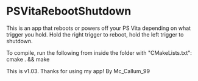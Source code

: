 # PSVitaRebootShutdown
This is an app that reboots or powers off your PS Vita depending on what trigger you hold. Hold the right trigger to reboot, hold the left trigger to shutdown.

To compile, run the following from inside the folder with "CMakeLists.txt": 
cmake . && make

This is v1.03. 
Thanks for using my app! By Mc_Callum_99

